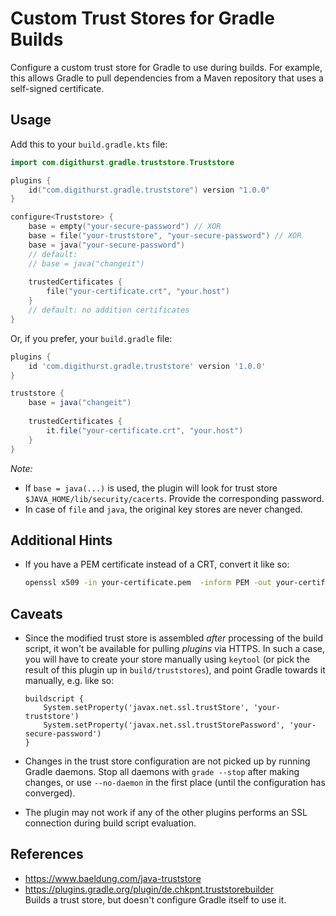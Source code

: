 # Custom Trust Stores for Gradle Builds

<!-- TODO: add badges -->

Configure a custom trust store for Gradle to use during builds.
For example, this allows Gradle to pull dependencies from a Maven
repository that uses a self-signed certificate.

## Usage

Add this to your `build.gradle.kts` file:

```kotlin
import com.digithurst.gradle.truststore.Truststore

plugins {
    id("com.digithurst.gradle.truststore") version "1.0.0"
}

configure<Truststore> {
    base = empty("your-secure-password") // XOR
    base = file("your-truststore", "your-secure-password") // XOR
    base = java("your-secure-password")
    // default: 
    // base = java("changeit")
    
    trustedCertificates {
        file("your-certificate.crt", "your.host")
    }
    // default: no addition certificates
}
```

Or, if you prefer, your `build.gradle` file:

```groovy
plugins {
    id 'com.digithurst.gradle.truststore' version '1.0.0'
}

truststore {
    base = java("changeit")
    
    trustedCertificates {
        it.file("your-certificate.crt", "your.host")
    }
}

```

_Note:_ 

 * If `base = java(...)` is used, the plugin will look for trust store 
   `$JAVA_HOME/lib/security/cacerts`. Provide the corresponding password.
 * In case of `file` and `java`, the original key stores are never changed.


## Additional Hints

 * If you have a PEM certificate instead of a CRT, convert it like so:
 
    ```bash
    openssl x509 -in your-certificate.pem  -inform PEM -out your-certificate.crt
    ```
    
## Caveats

<!-- TODO: investigate -->

 * Since the modified trust store is assembled _after_ processing of
   the build script, it won't be available for pulling _plugins_ via 
   HTTPS. In such a case, you will have to create your store manually
   using `keytool` (or pick the result of this plugin up in 
   `build/truststores`), and point Gradle towards it manually, 
   e.g. like so:
   
   ```groove
   buildscript {
       System.setProperty('javax.net.ssl.trustStore', 'your-truststore')
       System.setProperty('javax.net.ssl.trustStorePassword', 'your-secure-password')
   }
   ```
 * Changes in the trust store configuration are not picked up by running
   Gradle daemons. Stop all daemons with `grade --stop` after making
   changes, or use `--no-daemon` in the first place (until the configuration
   has converged).
 * The plugin may not work if any of the other plugins performs an SSL connection
   during build script evaluation.

## References

 * https://www.baeldung.com/java-truststore
 * https://plugins.gradle.org/plugin/de.chkpnt.truststorebuilder  
   Builds a trust store, but doesn't configure Gradle itself to use it.